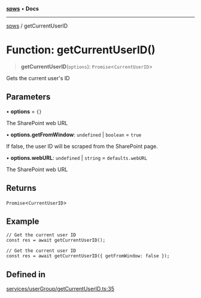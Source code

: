 [**spws**](../README.md) • **Docs**

***

[spws](../globals.md) / getCurrentUserID

# Function: getCurrentUserID()

> **getCurrentUserID**(`options`): `Promise`\<`CurrentUserID`\>

Gets the current user's ID

## Parameters

• **options** = `{}`

The SharePoint web URL

• **options.getFromWindow**: `undefined` \| `boolean` = `true`

If false, the user ID will be scraped from the SharePoint page.

• **options.webURL**: `undefined` \| `string` = `defaults.webURL`

The SharePoint web URL

## Returns

`Promise`\<`CurrentUserID`\>

## Example

```
// Get the current user ID
const res = await getCurrentUserID();

// Get the current user ID
const res = await getCurrentUserID({ getFromWindow: false });
```

## Defined in

[services/userGroup/getCurrentUserID.ts:35](https://github.com/rlking1985/spws/blob/963fffcfd1206fadbccbd348d3836bf3d546ecfe/src/services/userGroup/getCurrentUserID.ts#L35)
